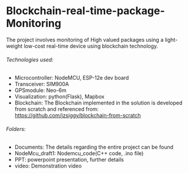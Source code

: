 # Blockchain-real-time-package-Monitoring
The project involves monitoring of High valued packages using a light-weight low-cost real-time device using blockchain technology.
###### Technologies used:
* Microcontroller: NodeMCU, ESP-12e dev board
* Transceiver: SIM900A
* GPSmodule: Neo-6m
* Visualization: python(Flask), Mapbox
* Blockchain: The Blockchain implemented in the solution is developed from scratch and referenced from: https://github.com/jzsiggy/blockchain-from-scratch<br />
 
###### Folders:
* Documents: The details regarding the entire project can be found
* NodeMcu_draft1: Nodemcu_code(C++ code, .ino file)
* PPT: powerpoint presentation, further details
* video: Demonstration video
